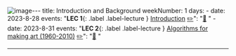 ![image](https://github.com/RPI-genAIFall23/computationalcreativity/assets/140016127/bd274704-5c5f-4d5d-a587-d1077e1d0aba)---
    title: Introduction and Background
    weekNumber: 1
    days:
      - date: 2023-8-28
        events:
          "**LEC 1**{: .label .label-lecture } [Introduction](resources/lectures/lec01/lec01.html) [✏️](http://www.ecse.rpi.edu/~rjradke/papers/radkecv.pdf)":
            "[🎥](https://www.youtube.com/watch?v=jdoLvrfkG3Y) "
      - date: 2023-8-31
        events:
          "**LEC 2**{: .label .label-lecture } [Algorithms for making art \(1960-2010\)](resources/lectures/lec02/lec02.html) [✏️](http://www.ecse.rpi.edu/~rjradke/papers/radkecv.pdf)":
            "[🎥](https://www.youtube.com/watch?v=jdoLvrfkG3Y) "
                
---
